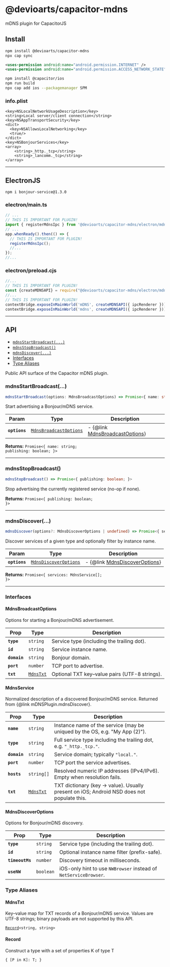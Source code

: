 # @devioarts/capacitor-mdns

mDNS plugin for CapacitorJS

## Install

```bash
npm install @devioarts/capacitor-mdns
npx cap sync
```

```xml
<uses-permission android:name="android.permission.INTERNET" />
<uses-permission android:name="android.permission.ACCESS_NETWORK_STATE" />
```

```bash
npm install @capacitor/ios
npm run build
npx cap add ios --packagemanager SPM
```

### info.plist

```file:ios/App/App/Info.plist
<key>NSLocalNetworkUsageDescription</key>
<string>Local server/client connection</string>
<key>NSAppTransportSecurity</key>
<dict>
  <key>NSAllowsLocalNetworking</key>
  <true/>
</dict>
<key>NSBonjourServices</key>
<array>
    <string>_http._tcp</string>
    <string>_lancomm._tcp</string>
</array>
```
---
## ElectronJS
```shell
npm i bonjour-service@1.3.0
```
### electron/main.ts
```typescript
// ...
// THIS IS IMPORTANT FOR PLUGIN!
import { registerMdnsIpc } from '@devioarts/capacitor-mdns/electron/mdns'
// ...
app.whenReady().then(() => {
  // THIS IS IMPORTANT FOR PLUGIN!
  registerMdnsIpc();
  //...
});
//...
```
### electron/preload.cjs
```javascript
//...
// THIS IS IMPORTANT FOR PLUGIN!
const {createMDNSAPI} = require("@devioarts/capacitor-mdns/electron/mdns-bridge.cjs");
//...
// THIS IS IMPORTANT FOR PLUGIN!
contextBridge.exposeInMainWorld('mDNS', createMDNSAPI({ ipcRenderer }));
contextBridge.exposeInMainWorld('mdns', createMDNSAPI({ ipcRenderer })) // alias
```
---
## API

<docgen-index>

* [`mdnsStartBroadcast(...)`](#mdnsstartbroadcast)
* [`mdnsStopBroadcast()`](#mdnsstopbroadcast)
* [`mdnsDiscover(...)`](#mdnsdiscover)
* [Interfaces](#interfaces)
* [Type Aliases](#type-aliases)

</docgen-index>

<docgen-api>
<!--Update the source file JSDoc comments and rerun docgen to update the docs below-->

Public API surface of the Capacitor mDNS plugin.

### mdnsStartBroadcast(...)

```typescript
mdnsStartBroadcast(options: MdnsBroadcastOptions) => Promise<{ name: string; publishing: boolean; }>
```

Start advertising a Bonjour/mDNS service.

| Param         | Type                                                                  | Description                                                        |
| ------------- | --------------------------------------------------------------------- | ------------------------------------------------------------------ |
| **`options`** | <code><a href="#mdnsbroadcastoptions">MdnsBroadcastOptions</a></code> | - {@link <a href="#mdnsbroadcastoptions">MdnsBroadcastOptions</a>} |

**Returns:** <code>Promise&lt;{ name: string; publishing: boolean; }&gt;</code>

--------------------


### mdnsStopBroadcast()

```typescript
mdnsStopBroadcast() => Promise<{ publishing: boolean; }>
```

Stop advertising the currently registered service (no-op if none).

**Returns:** <code>Promise&lt;{ publishing: boolean; }&gt;</code>

--------------------


### mdnsDiscover(...)

```typescript
mdnsDiscover(options?: MdnsDiscoverOptions | undefined) => Promise<{ services: MdnsService[]; }>
```

Discover services of a given type and optionally filter by instance name.

| Param         | Type                                                                | Description                                                      |
| ------------- | ------------------------------------------------------------------- | ---------------------------------------------------------------- |
| **`options`** | <code><a href="#mdnsdiscoveroptions">MdnsDiscoverOptions</a></code> | - {@link <a href="#mdnsdiscoveroptions">MdnsDiscoverOptions</a>} |

**Returns:** <code>Promise&lt;{ services: MdnsService[]; }&gt;</code>

--------------------


### Interfaces


#### MdnsBroadcastOptions

Options for starting a Bonjour/mDNS advertisement.

| Prop         | Type                                        | Description                                   |
| ------------ | ------------------------------------------- | --------------------------------------------- |
| **`type`**   | <code>string</code>                         | Service type (including the trailing dot).    |
| **`id`**     | <code>string</code>                         | Service instance name.                        |
| **`domain`** | <code>string</code>                         | Bonjour domain.                               |
| **`port`**   | <code>number</code>                         | TCP port to advertise.                        |
| **`txt`**    | <code><a href="#mdnstxt">MdnsTxt</a></code> | Optional TXT key–value pairs (UTF-8 strings). |


#### MdnsService

Normalized description of a discovered Bonjour/mDNS service.
Returned from {@link mDNSPlugin.mdnsDiscover}.

| Prop         | Type                                        | Description                                                                               |
| ------------ | ------------------------------------------- | ----------------------------------------------------------------------------------------- |
| **`name`**   | <code>string</code>                         | Instance name of the service (may be uniqued by the OS, e.g. "My App (2)").               |
| **`type`**   | <code>string</code>                         | Full service type including the trailing dot, e.g. `"_http._tcp."`.                       |
| **`domain`** | <code>string</code>                         | Service domain; typically `"local."`.                                                     |
| **`port`**   | <code>number</code>                         | TCP port the service advertises.                                                          |
| **`hosts`**  | <code>string[]</code>                       | Resolved numeric IP addresses (IPv4/IPv6). Empty when resolution fails.                   |
| **`txt`**    | <code><a href="#mdnstxt">MdnsTxt</a></code> | TXT dictionary (key → value). Usually present on iOS; Android NSD does not populate this. |


#### MdnsDiscoverOptions

Options for Bonjour/mDNS discovery.

| Prop            | Type                 | Description                                                      |
| --------------- | -------------------- | ---------------------------------------------------------------- |
| **`type`**      | <code>string</code>  | Service type (including the trailing dot).                       |
| **`id`**        | <code>string</code>  | Optional instance name filter (prefix-safe).                     |
| **`timeoutMs`** | <code>number</code>  | Discovery timeout in milliseconds.                               |
| **`useNW`**     | <code>boolean</code> | iOS-only hint to use `NWBrowser` instead of `NetServiceBrowser`. |


### Type Aliases


#### MdnsTxt

Key–value map for TXT records of a Bonjour/mDNS service.
Values are UTF-8 strings; binary payloads are not supported by this API.

<code><a href="#record">Record</a>&lt;string, string&gt;</code>


#### Record

Construct a type with a set of properties K of type T

<code>{
 [P in K]: T;
 }</code>

</docgen-api>
